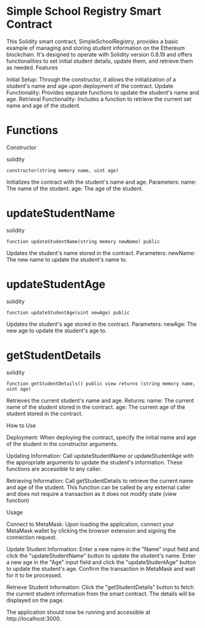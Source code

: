 
# Simple School Registry Smart Contract

This Solidity smart contract, SimpleSchoolRegistry, provides a basic example of managing and storing student information on the Ethereum blockchain. It's designed to operate with Solidity version 0.8.19 and offers functionalities to set initial student details, update them, and retrieve them as needed.
Features

  Initial Setup: Through the constructor, it allows the initialization of a student's name and age upon deployment of the contract.
  Update Functionality: Provides separate functions to update the student's name and age.
  Retrieval Functionality: Includes a function to retrieve the current set name and age of the student.

# Functions
Constructor

solidity

```constructor(string memory name, uint age)```

  Initializes the contract with the student's name and age.
    Parameters:
        name: The name of the student.
        age: The age of the student.

# updateStudentName

solidity

```function updateStudentName(string memory newName) public```

   Updates the student's name stored in the contract.
    Parameters:
        newName: The new name to update the student's name to.

# updateStudentAge

solidity

```function updateStudentAge(uint newAge) public```

  Updates the student's age stored in the contract.
    Parameters:
        newAge: The new age to update the student's age to.

# getStudentDetails

solidity

```function getStudentDetails() public view returns (string memory name, uint age)```

   Retrieves the current student's name and age.
    Returns:
        name: The current name of the student stored in the contract.
        age: The current age of the student stored in the contract.

How to Use

   Deployment: When deploying the contract, specify the initial name and age of the student in the constructor arguments.

   Updating Information: Call updateStudentName or updateStudentAge with the appropriate arguments to update the student's information. These functions are accessible to any caller.

   Retrieving Information: Call getStudentDetails to retrieve the current name and age of the student. This function can be called by any external caller and does not require a transaction as it does not modify state (view function)




Usage

  Connect to MetaMask: Upon loading the application, connect your MetaMask wallet by clicking the browser extension and signing the connection request.

   Update Student Information:
        Enter a new name in the "Name" input field and click the "updateStudentName" button to update the student's name.
        Enter a new age in the "Age" input field and click the "updateStudentAge" button to update the student's age.
        Confirm the transaction in MetaMask and wait for it to be processed.

  Retrieve Student Information: Click the "getStudentDetails" button to fetch the current student information from the smart contract. The details will be displayed on the page.

The application should now be running and accessible at http://localhost:3000.
